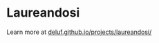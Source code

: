 # Laureandosi

Learn more at [deluf.github.io/projects/laureandosi/](https://deluf.github.io/projects/laureandosi/)
